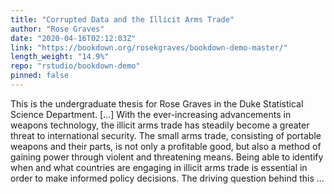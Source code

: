 ```yaml
---
title: "Corrupted Data and the Illicit Arms Trade"
author: "Rose Graves"
date: "2020-04-16T02:12:03Z"
link: "https://bookdown.org/rosekgraves/bookdown-demo-master/"
length_weight: "14.9%"
repo: "rstudio/bookdown-demo"
pinned: false
---
```


This is the undergraduate thesis for Rose Graves in the Duke Statistical Science Department. [...] With the ever-increasing advancements in weapons technology, the illicit arms trade has steadily become a greater threat to international security. The small arms trade, consisting of portable weapons and their parts, is not only a profitable good, but also a method of gaining power through violent and threatening means. Being able to identify when and what countries are engaging in illicit arms trade is essential in order to make informed policy decisions. The driving question behind this ...
